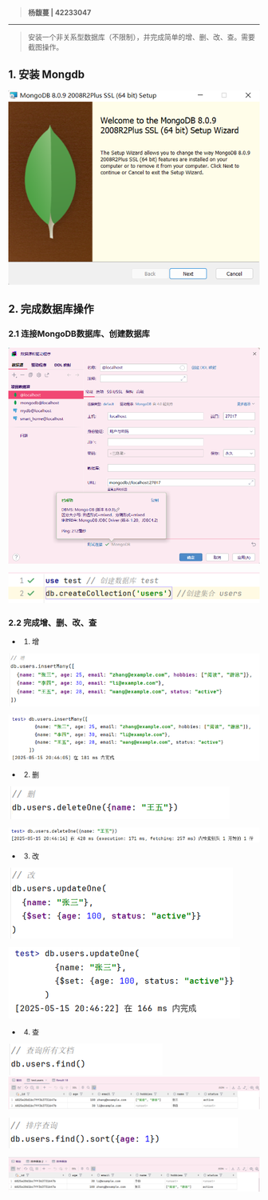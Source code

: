 > **杨馥蔓 | 42233047**

---

> 安装一个非关系型数据库（不限制），并完成简单的增、删、改、查。需要截图操作。

## 1. 安装 Mongdb

![](attachments/第七次作业-NOSQL-MongoDB/7-img-20250515193523.png)

## 2. 完成数据库操作
### 2.1 连接MongoDB数据库、创建数据库

![](attachments/第七次作业-NOSQL-MongoDB/7-img-20250515193856.png)

![](attachments/第七次作业-NOSQL-MongoDB/7-img-20250515203600.png)

### 2.2 完成增、删、改、查

- 1. 增

![](attachments/第七次作业-NOSQL-MongoDB/7-img-20250515204658.png)

![](attachments/第七次作业-NOSQL-MongoDB/7-img-20250515204720.png)

- 2. 删

![](attachments/第七次作业-NOSQL-MongoDB/7-img-20250515204001.png)

![](attachments/第七次作业-NOSQL-MongoDB/7-img-20250515204813.png)

- 3. 改

![](attachments/第七次作业-NOSQL-MongoDB/7-img-20250515204912.png)

![](attachments/第七次作业-NOSQL-MongoDB/7-img-20250515204938.png)

<div STYLE="page-break-after: always;"></div>

- 4. 查

![](attachments/第七次作业-NOSQL-MongoDB/7-img-20250515205049.png)
![](attachments/第七次作业-NOSQL-MongoDB/7-img-20250515205117.png)

![](attachments/第七次作业-NOSQL-MongoDB/7-img-20250515205230.png)

![](attachments/第七次作业-NOSQL-MongoDB/7-img-20250515205250.png)

